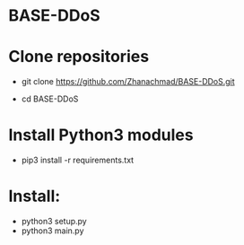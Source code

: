 # BASE-DDoS
# Clone repositories

  - git clone https://github.com/Zhanachmad/BASE-DDoS.git

  - cd BASE-DDoS

# Install Python3 modules
  
  - pip3 install -r requirements.txt 

   
# Install:

  - python3 setup.py
  - python3 main.py
